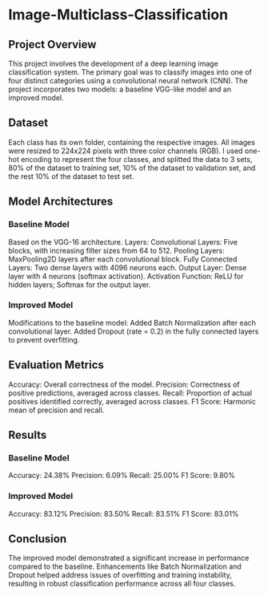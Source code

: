 # Image-Multiclass-Classification

## Project Overview
This project involves the development of a deep learning image classification system. The primary goal was to classify images into one of four distinct categories using a convolutional neural network (CNN). The project incorporates two models: a baseline VGG-like model and an improved model.

## Dataset
Each class has its own folder, containing the respective images. All images were resized to 224x224 pixels with three color channels (RGB).
I used one-hot encoding to represent the four classes, and splitted the data to 3 sets, 80% of the dataset to training set, 10% of the dataset to validation set, and the rest 10% of the dataset to test set.

## Model Architectures
### Baseline Model
Based on the VGG-16 architecture.
Layers:
Convolutional Layers: Five blocks, with increasing filter sizes from 64 to 512.
Pooling Layers: MaxPooling2D layers after each convolutional block.
Fully Connected Layers: Two dense layers with 4096 neurons each.
Output Layer: Dense layer with 4 neurons (softmax activation).
Activation Function: ReLU for hidden layers; Softmax for the output layer.

### Improved Model
Modifications to the baseline model:
Added Batch Normalization after each convolutional layer.
Added Dropout (rate = 0.2) in the fully connected layers to prevent overfitting.

## Evaluation Metrics
Accuracy: Overall correctness of the model.
Precision: Correctness of positive predictions, averaged across classes.
Recall: Proportion of actual positives identified correctly, averaged across classes.
F1 Score: Harmonic mean of precision and recall.

## Results
### Baseline Model
Accuracy: 24.38%
Precision: 6.09%
Recall: 25.00%
F1 Score: 9.80%

### Improved Model
Accuracy: 83.12%
Precision: 83.50%
Recall: 83.51%
F1 Score: 83.01%

## Conclusion
The improved model demonstrated a significant increase in performance compared to the baseline. Enhancements like Batch Normalization and Dropout helped address issues of overfitting and training instability, resulting in robust classification performance across all four classes.
